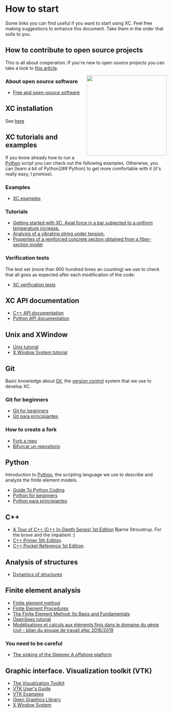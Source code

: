 # How to start

Some links you can find useful if you want to start using XC. Feel free  making suggestions to enhance this document. Take them in the order that suits to you.

## How to contribute to open source projects

This is all about cooperation. If you're new to open source projects you can take a look to [this article](https://www.freecodecamp.org/news/how-to-contribute-to-open-source-projects-beginners-guide/).

<!-- ![cooperation](https://upload.wikimedia.org/wikipedia/commons/6/6d/Concurs_de_castells_Tarragona_2008_42._Castellers_de_Sants_4de8.jpg "Cooperation") -->

<img align="right" src="https://upload.wikimedia.org/wikipedia/commons/6/6d/Concurs_de_castells_Tarragona_2008_42._Castellers_de_Sants_4de8.jpg" width="250" />

### About open source software

- [Free and open-source software](https://en.wikipedia.org/wiki/Portal:Free_and_open-source_software)

## XC installation

See [here](https://github.com/xcfem/xc/blob/master/install/install.md)

## XC tutorials and examples
If you know already how to run a [Python](https://www.python.org/) script you can check out the following examples. Otherwise, you can [learn a bit of Python](## Python) to get more comfortable with it (it's really easy, I promise). 

### Examples
- [XC examples](https://github.com/xcfem/xc_examples)

### Tutorials
- [Getting started with XC. Axial force in a bar subjected to a uniform temperature increase.](https://github.com/xcfem/xc_examples/blob/master/XC_tutorial_001/tutorial001_truss_temp.pdf)
- [Analysis of a vibrating string under tension.](https://raw.githubusercontent.com/xcfem/xc_examples/master/XC_tutorial_002/tutorial002_eigen_vibr_string.pdf)
- [Properties of a reinforced concrete section obtained from a fiber-section model](https://raw.githubusercontent.com/xcfem/xc_examples/master/XC_tutorial_003/tutorial003_fiber_section.pdf)

### Verification tests
The test set (more than 900 hundred times an counting) we use to check that all goes as expected after each modification of the code: 

- [XC verification tests](https://github.com/xcfem/xc/tree/master/verif/tests)


## XC API documentation

- [C++ API documentation](https://codedocs.xyz/xcfem/xc/index.html)
- [Python API documentation](https://xcfem.github.io/XCmanual/)

## Unix and XWindow

- [Unix tutorial](https://www.tutorialspoint.com/unix/index.htm)
- [X Window System tutorial](https://www.astro.princeton.edu/~strauss/AST303/Xintro.pdf)

## Git
Basic knowledge about [Git](https://git-scm.com/), the [version control](https://en.wikipedia.org/wiki/Version_control) system that we use to develop XC. 

### Git for beginners

- [Git for beginners](https://product.hubspot.com/blog/git-and-github-tutorial-for-beginners)
- [Git para principiantes](https://www.ionos.es/digitalguide/paginas-web/desarrollo-web/tutorial-de-git/)

### How to create a fork

- [Fork a repo](https://docs.github.com/en/github/getting-started-with-github/quickstart/fork-a-repo)
- [Bifurcar un repositorio](https://docs.github.com/es/github/getting-started-with-github/quickstart/fork-a-repo)

## Python
Introduction to [Python](https://www.python.org/), the scripting language we use to describe and analyze the finite element models.

- [Guide To Python Coding](https://pythonguides.com/guide-to-python-coding/)
- [Python for beginners](https://www.python.org/about/gettingstarted/)
- [Python para principiantes](https://www.ionos.es/digitalguide/paginas-web/desarrollo-web/tutorial-de-python/)

## C++

- [A Tour of C++ (C++ In-Depth Series) 1st Edition](https://geni.us/6fnnXpc) Bjarne Stroustrup. For the brave and the impatient :)
- [C++ Primer 5th Edition](https://geni.us/Y6Udqa).
- [C++ Pocket Reference 1st Edition](https://geni.us/w3tnB9).


## Analysis of structures

- [Dynamics of structures](https://www.pearson.com/us/higher-education/product/Chopra-Dynamics-of-Structures-3rd-Edition/9780131561748.html)

## Finite element analysis

- [Finite element method](https://en.wikipedia.org/wiki/Finite_element_method)
- [Finite Element Procedures](https://books.google.es/books/about/Finite_Element_Procedures.html?id=rWvefGICfO8C&redir_esc=y)
- [The Finite Element Method: Its Basis and Fundamentals](https://www.elsevier.com/books/the-finite-element-method-its-basis-and-fundamentals/zienkiewicz/978-1-85617-633-0)
- [OpenSees tutorial](https://opensees.berkeley.edu/workshop/NEESgridUser-EndWorkshop2005_presentations/NEESgridUser-EndWorkshopOpenSeesTutorial_SilviaMazzoni2005.pdf)
- [Modélisations et calculs aux éléments finis dans le domaine du génie civil - bilan du groupe de travail afgc 2016/2019](https://wiki.afgc.asso.fr/accueil-gtef)
### You need to be careful
- [The sinking of the Sleipner A offshore platform](https://www-users.cse.umn.edu/~arnold/disasters/sleipner.html)

## Graphic interface. Visualization toolkit (VTK)

- [The Visualization Toolkit](https://vtk.org/vtk-textbook/)
- [VTK User's Guide](https://vtk.org/documentation/)
- [VTK Examples](https://kitware.github.io/vtk-examples/site/)
- [Open Graphics Library](https://en.wikipedia.org/wiki/OpenGL)
- [X Window System](https://en.wikipedia.org/wiki/X_Window_System)
